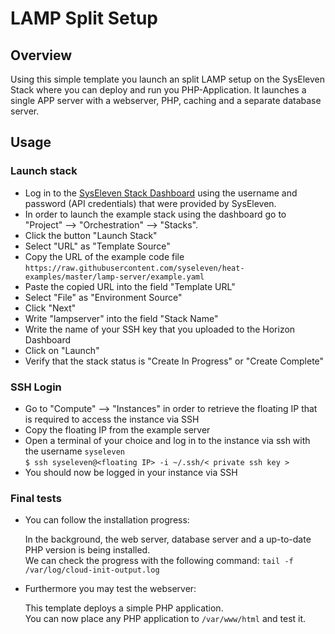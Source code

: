 # LAMP Split Setup

## Overview

Using this simple template you launch an split LAMP setup on the SysEleven Stack where you can deploy and run you PHP-Application.
It launches a single APP server with a webserver, PHP, caching and a separate database server.

## Usage

### Launch stack

* Log in to the [SysEleven Stack Dashboard](https://dashboard.cloud.syseleven.net) using the username and password (API credentials) that were provided by SysEleven. 
* In order to launch the example stack using the dashboard go to "Project" --> "Orchestration" --> "Stacks".  
* Click the button "Launch Stack"
* Select "URL" as "Template Source"
* Copy the URL of the example code file `https://raw.githubusercontent.com/syseleven/heat-examples/master/lamp-server/example.yaml`
* Paste the copied URL into the field "Template URL"
* Select "File" as "Environment Source"  
* Click "Next"
* Write "lampserver" into the field "Stack Name"
* Write the name of your SSH key that you uploaded to the Horizon Dashboard
* Click on "Launch"  
* Verify that the stack status is "Create In Progress" or "Create Complete"  

### SSH Login

* Go to "Compute" --> "Instances" in order to retrieve the floating IP that is required to access the instance via SSH  
* Copy the floating IP from the example server  
* Open a terminal of your choice and log in to the instance via ssh with the username `syseleven`  
`$ ssh syseleven@<floating IP> -i ~/.ssh/< private ssh key >`
* You should now be logged in your instance via SSH  

### Final tests

* You can follow the installation progress:

    In the background, the web server, database server and a up-to-date PHP version is being installed.  
    We can check the progress with the following command: `tail -f /var/log/cloud-init-output.log`
    
* Furthermore you may test the webserver:

    This template deploys a simple PHP application.    
    You can now place any PHP application to `/var/www/html` and test it.
